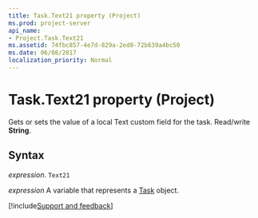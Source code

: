 ```yaml
---
title: Task.Text21 property (Project)
ms.prod: project-server
api_name:
- Project.Task.Text21
ms.assetid: 74fbc857-4e7d-829a-2ed0-72b639a4bc50
ms.date: 06/08/2017
localization_priority: Normal
---
```



# Task.Text21 property (Project)

Gets or sets the value of a local Text custom field for the task. Read/write  **String**.


## Syntax

_expression_. `Text21`

_expression_ A variable that represents a [Task](./Project.Task.md) object.

[!include[Support and feedback](~/includes/feedback-boilerplate.md)]